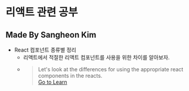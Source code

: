# 리액트 관련 공부

## Made By Sangheon Kim

 - React 컴포넌트 종류별 정리
    - 리액트에서 적절한 리액트 컴포넌트를 사용을 위한 차이를 알아보자.
    - > Let's look at the differences for using the appropriate react components in the reacts. <br />
 <a href="https://github.com/sangheon-kim/React-docs-analyze/tree/master/src/Components/ComponentType">Go to Learn</a>